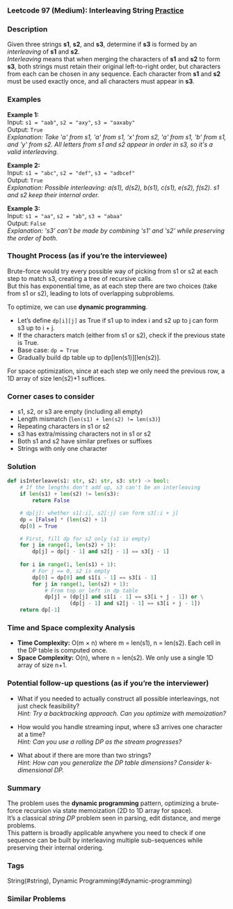 ### Leetcode 97 (Medium): Interleaving String [Practice](https://leetcode.com/problems/interleaving-string)

### Description  
Given three strings **s1**, **s2**, and **s3**, determine if **s3** is formed by an *interleaving* of **s1** and **s2**.  
*Interleaving* means that when merging the characters of **s1** and **s2** to form **s3**, both strings must retain their original left-to-right order, but characters from each can be chosen in any sequence. Each character from **s1** and **s2** must be used exactly once, and all characters must appear in **s3**.

### Examples  

**Example 1:**  
Input: `s1 = "aab"`, `s2 = "axy"`, `s3 = "aaxaby"`  
Output: `True`  
*Explanation: Take 'a' from s1, 'a' from s1, 'x' from s2, 'a' from s1, 'b' from s1, and 'y' from s2. All letters from s1 and s2 appear in order in s3, so it's a valid interleaving.*

**Example 2:**  
Input: `s1 = "abc"`, `s2 = "def"`, `s3 = "adbcef"`  
Output: `True`  
*Explanation: Possible interleaving: a(s1), d(s2), b(s1), c(s1), e(s2), f(s2). s1 and s2 keep their internal order.*

**Example 3:**  
Input: `s1 = "aa"`, `s2 = "ab"`, `s3 = "abaa"`  
Output: `False`  
*Explanation: 's3' can't be made by combining 's1' and 's2' while preserving the order of both.*

### Thought Process (as if you’re the interviewee)  
Brute-force would try every possible way of picking from s1 or s2 at each step to match s3, creating a tree of recursive calls.  
But this has exponential time, as at each step there are two choices (take from s1 or s2), leading to lots of overlapping subproblems.

To optimize, we can use **dynamic programming**.  
- Let’s define `dp[i][j]` as True if s1 up to index i and s2 up to j can form s3 up to i + j.
- If the characters match (either from s1 or s2), check if the previous state is True.
- Base case: `dp = True`
- Gradually build dp table up to dp[len(s1)][len(s2)].

For space optimization, since at each step we only need the previous row, a 1D array of size len(s2)+1 suffices.

### Corner cases to consider  
- s1, s2, or s3 are empty (including all empty)
- Length mismatch (`len(s1) + len(s2) != len(s3)`)
- Repeating characters in s1 or s2
- s3 has extra/missing characters not in s1 or s2
- Both s1 and s2 have similar prefixes or suffixes
- Strings with only one character

### Solution

```python
def isInterleave(s1: str, s2: str, s3: str) -> bool:
    # If the lengths don't add up, s3 can't be an interleaving
    if len(s1) + len(s2) != len(s3):
        return False

    # dp[j]: whether s1[:i], s2[:j] can form s3[:i + j]
    dp = [False] * (len(s2) + 1)
    dp[0] = True

    # First, fill dp for s2 only (s1 is empty)
    for j in range(1, len(s2) + 1):
        dp[j] = dp[j - 1] and s2[j - 1] == s3[j - 1]
        
    for i in range(1, len(s1) + 1):
        # For j == 0, s2 is empty
        dp[0] = dp[0] and s1[i - 1] == s3[i - 1]
        for j in range(1, len(s2) + 1):
            # From top or left in dp table
            dp[j] = (dp[j] and s1[i - 1] == s3[i + j - 1]) or \
                    (dp[j - 1] and s2[j - 1] == s3[i + j - 1])
    return dp[-1]
```

### Time and Space complexity Analysis  

- **Time Complexity:** O(m × n) where m = len(s1), n = len(s2). Each cell in the DP table is computed once.
- **Space Complexity:** O(n), where n = len(s2). We only use a single 1D array of size n+1.

### Potential follow-up questions (as if you’re the interviewer)  

- What if you needed to actually construct all possible interleavings, not just check feasibility?  
  *Hint: Try a backtracking approach. Can you optimize with memoization?*

- How would you handle streaming input, where s3 arrives one character at a time?  
  *Hint: Can you use a rolling DP as the stream progresses?*

- What about if there are more than two strings?  
  *Hint: How can you generalize the DP table dimensions? Consider k-dimensional DP.*

### Summary
The problem uses the **dynamic programming** pattern, optimizing a brute-force recursion via state memoization (2D to 1D array for space).  
It’s a classical *string DP* problem seen in parsing, edit distance, and merge problems.  
This pattern is broadly applicable anywhere you need to check if one sequence can be built by interleaving multiple sub-sequences while preserving their internal ordering.

### Tags
String(#string), Dynamic Programming(#dynamic-programming)

### Similar Problems

